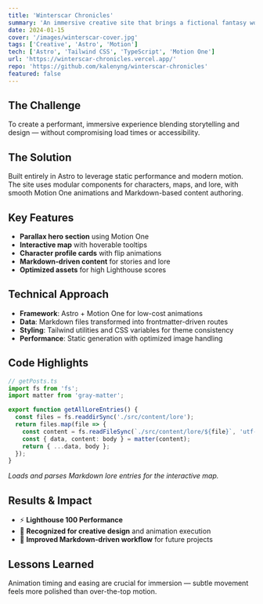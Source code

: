 ```yaml
---
title: 'Winterscar Chronicles'
summary: 'An immersive creative site that brings a fictional fantasy world to life through interactive maps, character profiles, and rich atmosphere.'
date: 2024-01-15
cover: '/images/winterscar-cover.jpg'
tags: ['Creative', 'Astro', 'Motion']
tech: ['Astro', 'Tailwind CSS', 'TypeScript', 'Motion One']
url: 'https://winterscar-chronicles.vercel.app/'
repo: 'https://github.com/kalenyng/winterscar-chronicles'
featured: false
---
```


## The Challenge

To create a performant, immersive experience blending storytelling and design — without compromising load times or accessibility.

## The Solution

Built entirely in Astro to leverage static performance and modern motion. The site uses modular components for characters, maps, and lore, with smooth Motion One animations and Markdown-based content authoring.

## Key Features

- **Parallax hero section** using Motion One
- **Interactive map** with hoverable tooltips
- **Character profile cards** with flip animations
- **Markdown-driven content** for stories and lore
- **Optimized assets** for high Lighthouse scores

## Technical Approach

- **Framework**: Astro + Motion One for low-cost animations
- **Data**: Markdown files transformed into frontmatter-driven routes
- **Styling**: Tailwind utilities and CSS variables for theme consistency
- **Performance**: Static generation with optimized image handling

## Code Highlights

```typescript
// getPosts.ts
import fs from 'fs';
import matter from 'gray-matter';

export function getAllLoreEntries() {
  const files = fs.readdirSync('./src/content/lore');
  return files.map(file => {
    const content = fs.readFileSync(`./src/content/lore/${file}`, 'utf-8');
    const { data, content: body } = matter(content);
    return { ...data, body };
  });
}
```

*Loads and parses Markdown lore entries for the interactive map.*

## Results & Impact

- ⚡ **Lighthouse 100 Performance**
- 🎨 **Recognized for creative design** and animation execution
- 📖 **Improved Markdown-driven workflow** for future projects

## Lessons Learned

Animation timing and easing are crucial for immersion — subtle movement feels more polished than over-the-top motion.
